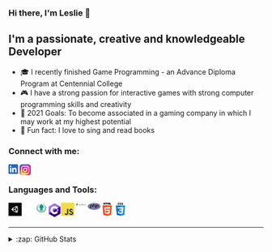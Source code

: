 ### Hi there, I'm Leslie 👋

## I'm a passionate, creative and knowledgeable Developer

- 🎓 I recently finished Game Programming - an Advance Diploma Program at Centennial College
- 🎮 I have a strong passion for interactive games with strong computer programming skills and creativity
- 🥅 2021 Goals: To become associated in a gaming company in which I may work at my highest potential
- 🎤 Fun fact: I love to sing and read books

### Connect with me:

[<img align="left" alt="Leslie | LinkedIn" width="22px" src="https://raw.githubusercontent.com/LesLie-14/LesLie-14/main/icons/linkedin.png?token=AKI2LU3CHDWIUUAY4MX2QHS74FEJU" />][linkedin]
[<img align="left" alt="Leslie | Instagram" width="22px" src="https://raw.githubusercontent.com/LesLie-14/LesLie-14/main/icons/instagram.png?token=AKI2LUYHMBHHNFSKSLF6D4C74FEK4" />][instagram]

<br />

### Languages and Tools:

[<img align="left" alt="Unity" width="26px" src="https://raw.githubusercontent.com/LesLie-14/LesLie-14/main/icons/unity.png?token=AKI2LU2L6N7CMEP34Y66JIK74FEOE" />][website]
[<img align="left" alt="GitHub" width="26px" src="https://raw.githubusercontent.com/LesLie-14/LesLie-14/main/icons/github.png?token=AKI2LU45M4GNCCYSOFNON3S74FE5M" />][website]
[<img align="left" alt="GitKraken" width="26px" src="https://raw.githubusercontent.com/LesLie-14/LesLie-14/main/icons/gitkraken.png?token=AKI2LU6NNUXCX5C5KBQ5ZP274FE6M" />][website]
[<img align="left" alt="C#" width="26px" src="https://raw.githubusercontent.com/LesLie-14/LesLie-14/main/icons/c%23.png?token=AKI2LU7YSL7EZH7QIXG4KOC74FEOE" />][website]
[<img align="left" alt="JavaScript" width="26px" src="https://raw.githubusercontent.com/LesLie-14/LesLie-14/main/icons/javascript.png?token=AKI2LU2ZQTZB2QGG635V4RC74FFCQ" />][website]
[<img align="left" alt="Python" width="26px" src="https://raw.githubusercontent.com/LesLie-14/LesLie-14/main/icons/python.png?token=AKI2LUZL3MWDRGQYNRODEWS74FFFG" />][website]
[<img align="left" alt="PHP" width="26px" src="https://raw.githubusercontent.com/LesLie-14/LesLie-14/main/icons/php.png?token=AKI2LU2N3DR34PTV4W3VLA274FFSA" />][website]
[<img align="left" alt="HTML" width="26px" src="https://raw.githubusercontent.com/LesLie-14/LesLie-14/main/icons/html5.png?token=AKI2LU3STV6LYOPPYZK64UK74FFSG" />][website]
[<img align="left" alt="CSS" width="26px" src="https://raw.githubusercontent.com/LesLie-14/LesLie-14/main/icons/css3.png?token=AKI2LUYC4G2XSA3JYUHTOHC74FFRW" />][website]

<br />
<br />

---

<details>
  <summary>:zap: GitHub Stats</summary>

  <img align="left" alt="Leslie's GitHub Stats" src="https://github-readme-stats.codestackr.vercel.app/api?username=Leslie-14&show_icons=true&hide_border=true" />

</details>

[instagram]: https://instagram.com/lesliedizon14
[linkedin]: https://www.linkedin.com/in/lesliedizon
[website]: https://github.com/LesLie-14